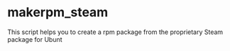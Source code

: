 makerpm_steam
=============

This script helps you to create a rpm package from the proprietary Steam package for Ubunt